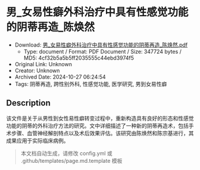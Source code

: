 # 男_女易性癖外科治疗中具有性感觉功能的阴蒂再造_陈焕然

- Download: [男_女易性癖外科治疗中具有性感觉功能的阴蒂再造_陈焕然.pdf](男_女易性癖外科治疗中具有性感觉功能的阴蒂再造_陈焕然.pdf)
    - Type: document / Format: PDF Document / Size: 347724 bytes / MD5: 4cf32b5a5b5ff2035555c44ebd3974f5
- Original Link: Unknown
- Creator: Unknown
- Archived Date: 2024-10-27 06:24:54
- Tags: 阴蒂再造, 跨性别外科, 性感觉功能, 医学研究, 男到女易性癖

## Description

该文件是关于从男性到女性易性癖转变过程中，重新构造具有良好的形态和性感觉功能的阴蒂的外科治疗方法的研究。文中详细描述了一种新的阴蒂再造术，包括手术步骤、血管神经解剖特点以及术后效果评估。该研究由陈焕然和陈宗基进行，其成果应用于实际临床病例。

> 本文档自动生成，请修改 config.yml 或 .github/templates/page.md.template 模板
